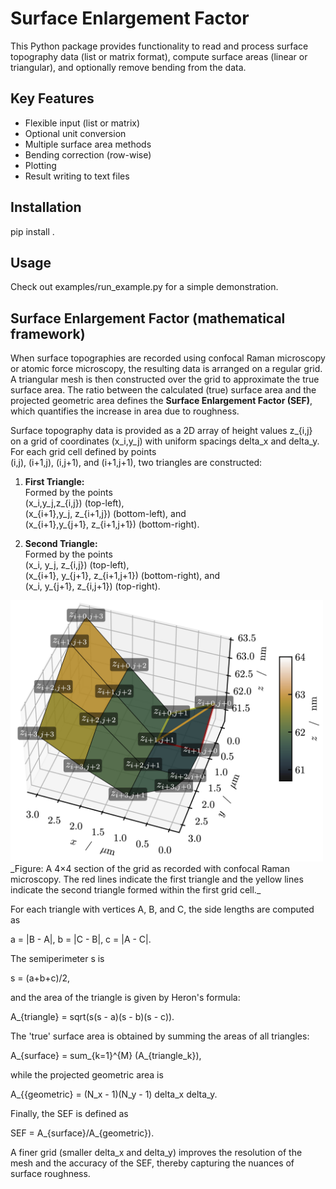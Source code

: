 # Surface Enlargement Factor

This Python package provides functionality to read and process surface topography data
(list or matrix format), compute surface areas (linear or triangular), and optionally
remove bending from the data.

## Key Features
- Flexible input (list or matrix)
- Optional unit conversion
- Multiple surface area methods
- Bending correction (row-wise)
- Plotting
- Result writing to text files

## Installation
pip install .

## Usage
Check out examples/run_example.py for a simple demonstration.


## Surface Enlargement Factor (mathematical framework)

When surface topographies are recorded using confocal Raman microscopy or atomic force microscopy, the resulting data is arranged on a regular grid. A triangular mesh is then constructed over the grid to approximate the true surface area. The ratio between the calculated (true) surface area and the projected geometric area defines the **Surface Enlargement Factor (SEF)**, which quantifies the increase in area due to roughness.

Surface topography data is provided as a 2D array of height values z_{i,j} on a grid of coordinates (x_i,y_j) with uniform spacings delta_x and delta_y. For each grid cell defined by points  
(i,j), (i+1,j), (i,j+1), and (i+1,j+1), two triangles are constructed:

1. **First Triangle:**  
   Formed by the points  
   (x_i,y_j,z_{i,j}) (top-left),  
   (x_{i+1},y_j, z_{i+1,j}) (bottom-left), and  
   (x_{i+1},y_{j+1}, z_{i+1,j+1}) (bottom-right).

2. **Second Triangle:**  
   Formed by the points  
   (x_i, y_j, z_{i,j}) (top-left),  
   (x_{i+1}, y_{j+1}, z_{i+1,j+1}) (bottom-right), and  
   (x_i, y_{j+1}, z_{i,j+1}) (top-right).

<img src="/triangular_mesh_with_labels.png" alt="Exemplary mesh built from triangles" width="500"/>
_Figure: A 4×4 section of the grid as recorded with confocal Raman microscopy. The red lines indicate the first triangle and the yellow lines indicate the second triangle formed within the first grid cell._

For each triangle with vertices A, B, and C, the side lengths are computed as

a = |B - A|,
b = |C - B|,
c = |A - C|.

The semiperimeter s is

s = (a+b+c)/2,

and the area of the triangle is given by Heron's formula:

A_{triangle} = sqrt(s(s - a)(s - b)(s - c)).

The 'true' surface area is obtained by summing the areas of all triangles:

A_{surface} = sum_{k=1}^{M} (A_{triangle_k}),

while the projected geometric area is

A_{{geometric} = (N_x - 1)(N_y - 1) delta_x delta_y.

Finally, the SEF is defined as

SEF = A_{surface}/A_{geometric}).

A finer grid (smaller delta_x and delta_y) improves the resolution of the mesh and the accuracy of the SEF, thereby capturing the nuances of surface roughness.
